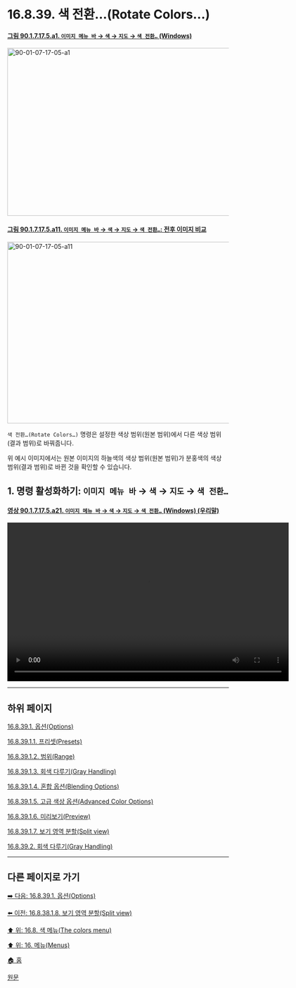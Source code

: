 # 16.8.39. 색 전환…(Rotate Colors…)

<a id="90-01-07-17-05-a1"></a>

#### [그림 90.1.7.17.5.a1. `이미지 메뉴 바` → `색` → `지도` → `색 전환…` (Windows)](./90-01-07-17-05-rotate_colors.md#90-01-07-17-05-a1)
<img width="511" height="381" alt="90-01-07-17-05-a1" src="https://github.com/user-attachments/assets/d156e1d3-40d2-46e4-8374-02b2457677af" />

<a id="90-01-07-17-05-a11"></a>

#### [그림 90.1.7.17.5.a11. `이미지 메뉴 바` → `색` → `지도` → `색 전환…`: 전후 이미지 비교](./90-01-07-17-05-rotate_colors.md#90-01-07-17-05-a11)
<img width="640" height="412" alt="90-01-07-17-05-a11" src="https://github.com/user-attachments/assets/f22b771c-dd90-4abc-a514-bb6ab3c3706e" />

`색 전환…(Rotate Colors…)` 명령은 설정한 색상 범위(원본 범위)에서 다른 색상 범위(결과 범위)로 바꿔줍니다.

위 예시 이미지에서는 원본 이미지의 하늘색의 색상 범위(원본 범위)가 분홍색의 색상 범위(결과 범위)로 바뀐 것을 확인할 수 있습니다.

<a id="16-08-39-s1"></a>

## 1. 명령 활성화하기: `이미지 메뉴 바` → `색` → `지도` → `색 전환…`

<a id="90-01-07-17-05-a21"></a>

#### [영상 90.1.7.17.5.a21. `이미지 메뉴 바` → `색` → `지도` → `색 전환…` (Windows) (우리말)](./90-01-07-17-05-rotate_colors.md#90-01-07-17-05-a21)
<video controls="controls" width="640" height="360" src="https://github.com/user-attachments/assets/89434a96-578f-4fb4-b7d3-9231585f080a"></video>

***

## 하위 페이지

[16.8.39.1. 옵션(Options)](./16-08-39-01-00-options.md)

[16.8.39.1.1. 프리셋(Presets)](./16-08-39-01-01-presets.md)

[16.8.39.1.2. 범위(Range)](./16-08-39-01-02-range.md)

[16.8.39.1.3. 회색 다루기(Gray Handling)](./16-08-39-01-03-gray_handling.md)

[16.8.39.1.4. 혼합 옵션(Blending Options)](./16-08-39-01-04-blending_options.md)

[16.8.39.1.5. 고급 색상 옵션(Advanced Color Options)](./16-08-39-01-05-advanced_color_options.md)

[16.8.39.1.6. 미리보기(Preview)](./16-08-39-01-06-preview.md)

[16.8.39.1.7. 보기 영역 분할(Split view)](./16-08-39-01-07-split_view.md)

[16.8.39.2. 회색 다루기(Gray Handling)](./16-08-39-02-gray_handling.md)

***

## 다른 페이지로 가기

[➡️ 다음: 16.8.39.1. 옵션(Options)](./16-08-39-01-00-options.md)

[⬅️ 이전: 16.8.38.1.8. 보기 영역 분할(Split view)](./16-08-38-01-08-split_view.md)

[⬆️ 위: 16.8. 색 메뉴(The colors menu)](./16-08-00-the-colors-menu.md)

[⬆️ 위: 16. 메뉴(Menus)](./16-00-menus.md)

[🏠 홈](./00-home.md)

[원문](https://docs.gimp.org/2.10/ko/gimp-filter-color-rotate.html)